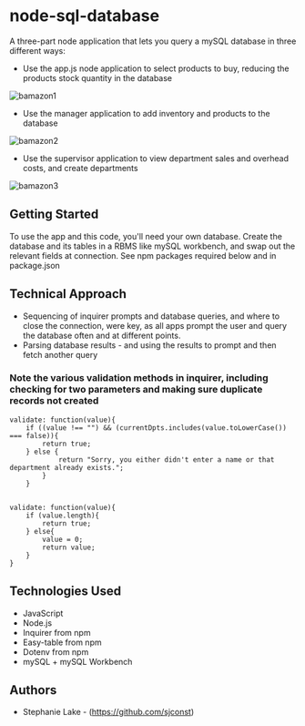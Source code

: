 # node-sql-database

A three-part node application that lets you query a mySQL database in three different ways:
* Use the app.js node application to select products to buy, reducing the products stock quantity in the database 

![bamazon1](https://user-images.githubusercontent.com/42453320/66707572-6198ec80-ecf7-11e9-92f4-bc3896b811cf.gif)

* Use the manager application to add inventory and products to the database

![bamazon2](https://user-images.githubusercontent.com/42453320/66707573-6c538180-ecf7-11e9-885c-fdc5c1dded02.gif)

* Use the supervisor application to view department sales and overhead costs, and create departments

![bamazon3](https://user-images.githubusercontent.com/42453320/66707576-79707080-ecf7-11e9-8be8-5f53a8e32d02.gif)

## Getting Started

To use the app and this code, you'll need your own database. Create the database and its tables in a RBMS like mySQL workbench, and swap out the relevant fields at connection. See npm packages required below and in package.json

## Technical Approach

* Sequencing of inquirer prompts and database queries, and where to close the connection, were key, as all apps prompt the user and query the database often and at different points. 
* Parsing database results - and using the results to prompt and then fetch another query

### Note the various validation methods in inquirer, including checking for two parameters and making sure duplicate records not created
```
validate: function(value){                              
    if ((value !== "") && (currentDpts.includes(value.toLowerCase()) === false)){
        return true;                                       
    } else {
            return "Sorry, you either didn't enter a name or that department already exists.";   
        }               
    }
    
```
```
validate: function(value){
    if (value.length){
        return true;                                        
    } else{
        value = 0;
        return value;   
    }               
}

```

## Technologies Used

* JavaScript
* Node.js
* Inquirer from npm
* Easy-table from npm
* Dotenv from npm
* mySQL + mySQL Workbench

## Authors

* Stephanie Lake - (https://github.com/sjconst)
